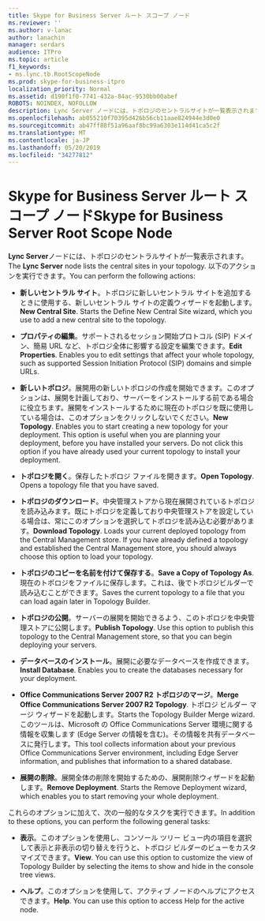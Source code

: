 ```yaml
---
title: Skype for Business Server ルート スコープ ノード
ms.reviewer: ''
ms.author: v-lanac
author: lanachin
manager: serdars
audience: ITPro
ms.topic: article
f1_keywords:
- ms.lync.tb.RootScopeNode
ms.prod: skype-for-business-itpro
localization_priority: Normal
ms.assetid: d190f1f0-7741-432a-84ac-9530bb00abef
ROBOTS: NOINDEX, NOFOLLOW
description: Lync Server ノードには、トポロジのセントラルサイトが一覧表示されます。 以下のアクションを実行できます。
ms.openlocfilehash: ab055210f70395d426b56cb11aae824944e3d0e0
ms.sourcegitcommit: ab47ff88f51a96aaf8bc99a6303e114d41ca5c2f
ms.translationtype: MT
ms.contentlocale: ja-JP
ms.lasthandoff: 05/20/2019
ms.locfileid: "34277812"
---
```

# <a name="skype-for-business-server-root-scope-node"></a><span data-ttu-id="1e332-104">Skype for Business Server ルート スコープ ノード</span><span class="sxs-lookup"><span data-stu-id="1e332-104">Skype for Business Server Root Scope Node</span></span>
 
<span data-ttu-id="1e332-105">**Lync Server**ノードには、トポロジのセントラルサイトが一覧表示されます。</span><span class="sxs-lookup"><span data-stu-id="1e332-105">The **Lync Server** node lists the central sites in your topology.</span></span> <span data-ttu-id="1e332-106">以下のアクションを実行できます。</span><span class="sxs-lookup"><span data-stu-id="1e332-106">You can perform the following actions:</span></span>
  
- <span data-ttu-id="1e332-p103">**新しいセントラル サイト**。トポロジに新しいセントラル サイトを追加するときに使用する、新しいセントラル サイトの定義ウィザードを起動します。</span><span class="sxs-lookup"><span data-stu-id="1e332-p103">**New Central Site**. Starts the Define New Central Site wizard, which you use to add a new central site to the topology.</span></span>
    
- <span data-ttu-id="1e332-p104">**プロパティの編集**。サポートされるセッション開始プロトコル (SIP) ドメイン、簡易 URL など、トポロジ全体に影響する設定を編集できます。</span><span class="sxs-lookup"><span data-stu-id="1e332-p104">**Edit Properties**. Enables you to edit settings that affect your whole topology, such as supported Session Initiation Protocol (SIP) domains and simple URLs.</span></span>
    
- <span data-ttu-id="1e332-p105">**新しいトポロジ**。展開用の新しいトポロジの作成を開始できます。このオプションは、展開を計画しており、サーバーをインストールする前である場合に役立ちます。展開をインストールするために現在のトポロジを既に使用している場合は、このオプションをクリックしないでください。</span><span class="sxs-lookup"><span data-stu-id="1e332-p105">**New Topology**. Enables you to start creating a new topology for your deployment. This option is useful when you are planning your deployment, before you have installed your servers. Do not click this option if you have already used your current topology to install your deployment.</span></span>
    
- <span data-ttu-id="1e332-p106">**トポロジを開く**。保存したトポロジ ファイルを開きます。</span><span class="sxs-lookup"><span data-stu-id="1e332-p106">**Open Topology**. Opens a topology file that you have saved.</span></span>
    
- <span data-ttu-id="1e332-p107">**トポロジのダウンロード**。中央管理ストアから現在展開されているトポロジを読み込みます。既にトポロジを定義しており中央管理ストアを設定している場合は、常にこのオプションを選択してトポロジを読み込む必要があります。</span><span class="sxs-lookup"><span data-stu-id="1e332-p107">**Download Topology**. Loads your current deployed topology from the Central Management store. If you have already defined a topology and established the Central Management store, you should always choose this option to load your topology.</span></span>
    
- <span data-ttu-id="1e332-120">**トポロジのコピーを名前を付けて保存する**。</span><span class="sxs-lookup"><span data-stu-id="1e332-120">**Save a Copy of Topology As**.</span></span> <span data-ttu-id="1e332-121">現在のトポロジをファイルに保存します。これは、後でトポロジビルダーで読み込むことができます。</span><span class="sxs-lookup"><span data-stu-id="1e332-121">Saves the current topology to a file that you can load again later in Topology Builder.</span></span>
    
- <span data-ttu-id="1e332-p109">**トポロジの公開**。サーバーの展開を開始できるよう、このトポロジを中央管理ストアに公開します。</span><span class="sxs-lookup"><span data-stu-id="1e332-p109">**Publish Topology**. Use this option to publish this topology to the Central Management store, so that you can begin deploying your servers.</span></span>
    
- <span data-ttu-id="1e332-p110">**データベースのインストール**。展開に必要なデータベースを作成できます。</span><span class="sxs-lookup"><span data-stu-id="1e332-p110">**Install Database**. Enables you to create the databases necessary for your deployment.</span></span>
    
- <span data-ttu-id="1e332-126">**Office Communications Server 2007 R2 トポロジのマージ**。</span><span class="sxs-lookup"><span data-stu-id="1e332-126">**Merge Office Communications Server 2007 R2 Topology**.</span></span> <span data-ttu-id="1e332-127">トポロジ ビルダー マージ ウィザードを起動します。</span><span class="sxs-lookup"><span data-stu-id="1e332-127">Starts the Topology Builder Merge wizard.</span></span> <span data-ttu-id="1e332-128">このツールは、Microsoft の Office Communications Server 環境に関する情報を収集します (Edge Server の情報を含む)。その情報を共有データベースに発行します。</span><span class="sxs-lookup"><span data-stu-id="1e332-128">This tool collects information about your previous Office Communications Server environment, including Edge Server information, and publishes that information to a shared database.</span></span> 
    
- <span data-ttu-id="1e332-p112">**展開の削除**。展開全体の削除を開始するための、展開削除ウィザードを起動します。</span><span class="sxs-lookup"><span data-stu-id="1e332-p112">**Remove Deployment**. Starts the Remove Deployment wizard, which enables you to start removing your whole deployment.</span></span>
    
<span data-ttu-id="1e332-131">これらのオプションに加えて、次の一般的なタスクを実行できます。</span><span class="sxs-lookup"><span data-stu-id="1e332-131">In addition to these options, you can perform the following general tasks:</span></span>
  
- <span data-ttu-id="1e332-p113">**表示**。このオプションを使用し、コンソール ツリー ビュー内の項目を選択して表示と非表示の切り替えを行うと、トポロジ ビルダーのビューをカスタマイズできます。</span><span class="sxs-lookup"><span data-stu-id="1e332-p113">**View**. You can use this option to customize the view of Topology Builder by selecting the items to show and hide in the console tree views.</span></span>
    
- <span data-ttu-id="1e332-p114">**ヘルプ**。このオプションを使用して、アクティブ ノードのヘルプにアクセスできます。</span><span class="sxs-lookup"><span data-stu-id="1e332-p114">**Help**. You can use this option to access Help for the active node.</span></span>
    

